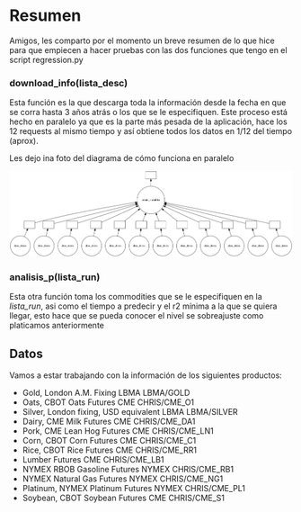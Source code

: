 # Resumen

Amigos, les comparto por el momento un breve resumen de lo que hice para que empiecen a hacer pruebas con las dos funciones que tengo en el script regression.py

### download_info(lista_desc)

Esta función es la que descarga toda la información desde la fecha en que se corra hasta 3 años atrás o los que se le especifiquen. Este proceso está hecho en paralelo ya que es la parte más pesada de la aplicación, hace los 12 requests al mismo tiempo y así obtiene todos los datos en 1/12 del tiempo (aprox). 

Les dejo ina foto del diagrama de cómo funciona en paralelo 

 ![alt text](paralelo_descarga.png "Descarga en Paralelo")


### analisis_p(lista_run)

Esta otra función toma los commodities que se le especifiquen en la *lista_run*, asi como el tiempo a predecir y el r2 mínima a la que se quiera llegar, esto hace que se pueda conocer el nivel se sobreajuste como platicamos anteriormente 


## Datos 

Vamos a estar trabajando con la información de los siguientes productos: 

-    Gold, London A.M. Fixing  LBMA  LBMA/GOLD
-    Oats, CBOT Oats Futures  CME  CHRIS/CME_O1
-    Silver, London fixing, USD equivalent LBMA LBMA/SILVER
-    Dairy, CME Milk Futures  CME   CHRIS/CME_DA1    
-    Pork, CME Lean Hog Futures CME CHRIS/CME_LN1
-    Corn, CBOT Corn Futures  CME  CHRIS/CME_C1     
-    Rice, CBOT Rice Futures CME  CHRIS/CME_RR1 
-    Lumber Futures   CME  CHRIS/CME_LB1   
-    NYMEX RBOB Gasoline Futures NYMEX CHRIS/CME_RB1 
-    NYMEX Natural Gas Futures  NYMEX  CHRIS/CME_NG1  
-    Platinum, NYMEX Platinum Futures NYMEX  CHRIS/CME_PL1
-    Soybean, CBOT Soybean Futures CME CHRIS/CME_S1